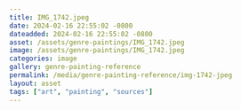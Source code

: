 ```yaml
---
title: IMG_1742.jpeg
date: 2024-02-16 22:55:02 -0800
dateadded: 2024-02-16 22:55:02 -0800
asset: /assets/genre-paintings/IMG_1742.jpeg
image: /assets/genre-paintings/IMG_1742.jpeg
categories: image
gallery: genre-painting-reference
permalink: /media/genre-painting-reference/img-1742-jpeg
layout: asset
tags: ["art", "painting", "sources"]
--- 
```

